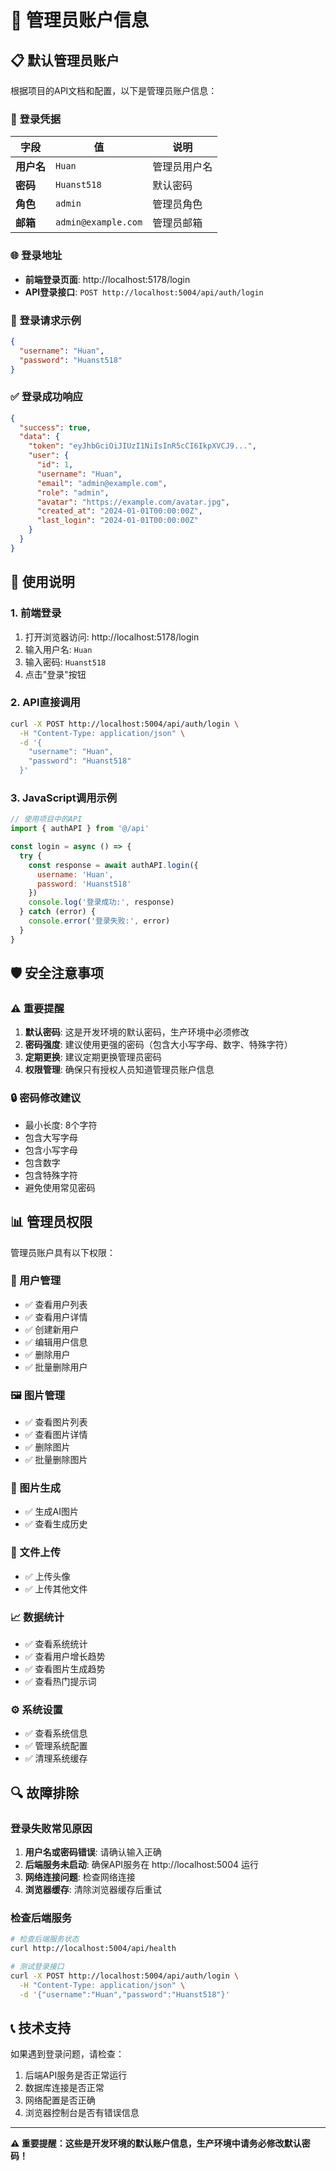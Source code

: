 # 🔐 管理员账户信息

## 📋 默认管理员账户

根据项目的API文档和配置，以下是管理员账户信息：

### 🔑 登录凭据

| 字段 | 值 | 说明 |
|------|-----|------|
| **用户名** | `Huan` | 管理员用户名 |
| **密码** | `Huanst518` | 默认密码 |
| **角色** | `admin` | 管理员角色 |
| **邮箱** | `admin@example.com` | 管理员邮箱 |

### 🌐 登录地址

- **前端登录页面**: http://localhost:5178/login
- **API登录接口**: `POST http://localhost:5004/api/auth/login`

### 📝 登录请求示例

```json
{
  "username": "Huan",
  "password": "Huanst518"
}
```

### ✅ 登录成功响应

```json
{
  "success": true,
  "data": {
    "token": "eyJhbGciOiJIUzI1NiIsInR5cCI6IkpXVCJ9...",
    "user": {
      "id": 1,
      "username": "Huan",
      "email": "admin@example.com",
      "role": "admin",
      "avatar": "https://example.com/avatar.jpg",
      "created_at": "2024-01-01T00:00:00Z",
      "last_login": "2024-01-01T00:00:00Z"
    }
  }
}
```

## 🔧 使用说明

### 1. 前端登录
1. 打开浏览器访问: http://localhost:5178/login
2. 输入用户名: `Huan`
3. 输入密码: `Huanst518`
4. 点击"登录"按钮

### 2. API直接调用
```bash
curl -X POST http://localhost:5004/api/auth/login \
  -H "Content-Type: application/json" \
  -d '{
    "username": "Huan",
    "password": "Huanst518"
  }'
```

### 3. JavaScript调用示例
```javascript
// 使用项目中的API
import { authAPI } from '@/api'

const login = async () => {
  try {
    const response = await authAPI.login({
      username: 'Huan',
      password: 'Huanst518'
    })
    console.log('登录成功:', response)
  } catch (error) {
    console.error('登录失败:', error)
  }
}
```

## 🛡️ 安全注意事项

### ⚠️ 重要提醒
1. **默认密码**: 这是开发环境的默认密码，生产环境中必须修改
2. **密码强度**: 建议使用更强的密码（包含大小写字母、数字、特殊字符）
3. **定期更换**: 建议定期更换管理员密码
4. **权限管理**: 确保只有授权人员知道管理员账户信息

### 🔒 密码修改建议
- 最小长度: 8个字符
- 包含大写字母
- 包含小写字母  
- 包含数字
- 包含特殊字符
- 避免使用常见密码

## 📊 管理员权限

管理员账户具有以下权限：

### 👥 用户管理
- ✅ 查看用户列表
- ✅ 查看用户详情
- ✅ 创建新用户
- ✅ 编辑用户信息
- ✅ 删除用户
- ✅ 批量删除用户

### 🖼️ 图片管理
- ✅ 查看图片列表
- ✅ 查看图片详情
- ✅ 删除图片
- ✅ 批量删除图片

### 🎨 图片生成
- ✅ 生成AI图片
- ✅ 查看生成历史

### 📁 文件上传
- ✅ 上传头像
- ✅ 上传其他文件

### 📈 数据统计
- ✅ 查看系统统计
- ✅ 查看用户增长趋势
- ✅ 查看图片生成趋势
- ✅ 查看热门提示词

### ⚙️ 系统设置
- ✅ 查看系统信息
- ✅ 管理系统配置
- ✅ 清理系统缓存

## 🔍 故障排除

### 登录失败常见原因
1. **用户名或密码错误**: 请确认输入正确
2. **后端服务未启动**: 确保API服务在 http://localhost:5004 运行
3. **网络连接问题**: 检查网络连接
4. **浏览器缓存**: 清除浏览器缓存后重试

### 检查后端服务
```bash
# 检查后端服务状态
curl http://localhost:5004/api/health

# 测试登录接口
curl -X POST http://localhost:5004/api/auth/login \
  -H "Content-Type: application/json" \
  -d '{"username":"Huan","password":"Huanst518"}'
```

## 📞 技术支持

如果遇到登录问题，请检查：
1. 后端API服务是否正常运行
2. 数据库连接是否正常
3. 网络配置是否正确
4. 浏览器控制台是否有错误信息

---

**⚠️ 重要提醒：这些是开发环境的默认账户信息，生产环境中请务必修改默认密码！**